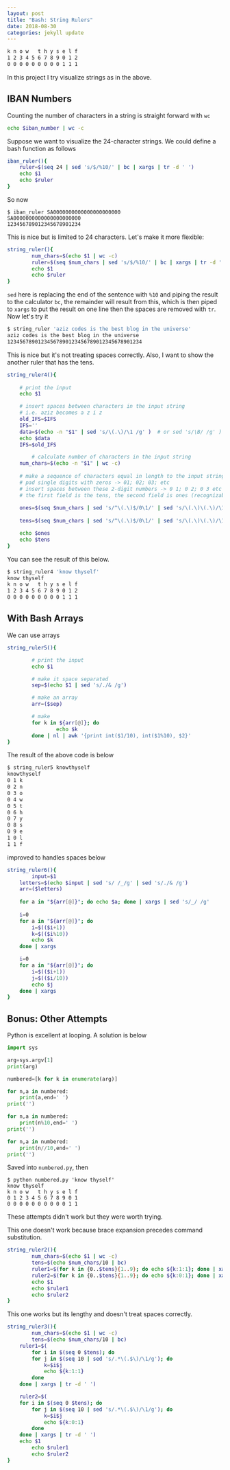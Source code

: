 ```yaml
---
layout: post
title: "Bash: String Rulers"
date: 2018-08-30
categories: jekyll update
---
```


``` bash
k n o w   t h y s e l f
1 2 3 4 5 6 7 8 9 0 1 2
0 0 0 0 0 0 0 0 0 1 1 1
```

In this project I try visualize strings as in the above.

## IBAN Numbers

Counting the number of characters in a string is straight forward with `wc`

``` bash
echo $iban_number | wc -c
```

Suppose we want to visualize the 24-character strings. We could define a bash function as follows 

``` bash
iban_ruler(){
	ruler=$(seq 24 | sed 's/$/%10/' | bc | xargs | tr -d ' ')
	echo $1
	echo $ruler
}
```
So now 

```
$ iban_ruler SA0000000000000000000000
SA0000000000000000000000
123456789012345678901234
```
This is nice but is limited to 24 characters. Let's make it more flexible:

``` bash
string_ruler(){
        num_chars=$(echo $1 | wc -c)
        ruler=$(seq $num_chars | sed 's/$/%10/' | bc | xargs | tr -d ' ')
        echo $1
        echo $ruler
}
```

`sed` here is replacing the end of the sentence with `%10` and piping the result to the calculator `bc`, the remainder will result from this, which is then piped to `xargs` to put the result on one line then the spaces are removed with `tr`. Now let's try it

``` bash
$ string_ruler 'aziz codes is the best blog in the universe'
aziz codes is the best blog in the universe 
12345678901234567890123456789012345678901234
```                                  

This is nice but it's not treating spaces correctly. Also, I want to show the another ruler that has the tens. 

``` bash
string_ruler4(){
	
	# print the input
	echo $1

	# insert spaces between characters in the input string
	# i.e. aziz becomes a z i z
	old_IFS=$IFS
	IFS=''
	data=$(echo -n "$1" | sed 's/\(.\)/\1 /g' )  # or sed 's/\B/ /g' ) 
	echo $data
	IFS=$old_IFS

        # calculate number of characters in the input string
	num_chars=$(echo -n "$1" | wc -c)
	
	# make a sequence of characters equal in length to the input string
	# pad single digits with zeros -> 01; 02; 03; etc
	# insert spaces between these 2-digit numbers -> 0 1; 0 2; 0 3 etc
	# the first field is the tens, the second field is ones (recognizable by awk)
	
	ones=$(seq $num_chars | sed 's/^\(.\)$/0\1/' | sed 's/\(.\)\(.\)/\1 \2/' | awk '{print $2}')
	
	tens=$(seq $num_chars | sed 's/^\(.\)$/0\1/' | sed 's/\(.\)\(.\)/\1 \2/' | awk '{print $1}')

	echo $ones
	echo $tens
}
```

You can see the result of this below.

``` bash
$ string_ruler4 'know thyself'
know thyself
k n o w   t h y s e l f
1 2 3 4 5 6 7 8 9 0 1 2
0 0 0 0 0 0 0 0 0 1 1 1
```

## With Bash Arrays

We can use arrays


``` bash
string_ruler5(){

        # print the input 
        echo $1

        # make it space separated
        sep=$(echo $1 | sed 's/./& /g')

        # make an array
        arr=($sep)

        # make 
        for k in ${arr[@]}; do 
                echo $k
        done | nl | awk '{print int($1/10), int($1%10), $2}'
}       

```

The result of the above code is below

``` bash
$ string_ruler5 knowthyself
knowthyself
0 1 k
0 2 n
0 3 o
0 4 w
0 5 t
0 6 h
0 7 y
0 8 s
0 9 e
1 0 l
1 1 f
```
improved to handles spaces below

``` bash
string_ruler6(){
        input=$1
	letters=$(echo $input | sed 's/ /_/g' | sed 's/./& /g')
	arr=($letters)
	
	for a in "${arr[@]}"; do echo $a; done | xargs | sed 's/_/ /g'
	
	i=0
	for a in "${arr[@]}"; do
	    i=$(($i+1))
	    k=$(($i%10))
	    echo $k
	done | xargs

	i=0
	for a in "${arr[@]}"; do
	    i=$(($i+1))
	    j=$(($i/10))
	    echo $j
	done | xargs
}

```
## Bonus: Other Attempts

Python is excellent at looping. A solution is below

``` python
import sys

arg=sys.argv[1]
print(arg)

numbered=[k for k in enumerate(arg)]

for n,a in numbered:
    print(a,end=' ')
print('')

for n,a in numbered:
    print(n%10,end=' ')
print('')

for n,a in numbered:
    print(n//10,end=' ')
print('')
```
Saved into `numbered.py`, then 

```
$ python numbered.py 'know thyself'
know thyself
k n o w   t h y s e l f 
0 1 2 3 4 5 6 7 8 9 0 1 
0 0 0 0 0 0 0 0 0 0 1 1 
```

These attempts didn't work but they were worth trying.


This one doesn't work because brace expansion precedes command substitution.
``` bash																				  
string_ruler2(){																		  
        num_chars=$(echo $1 | wc -c)													  
        tens=$(echo $num_chars/10 | bc)													  
        ruler1=$(for k in {0..$tens}{1..9}; do echo ${k:1:1}; done | xargs | tr -d ' ')	  
        ruler2=$(for k in {0..$tens}{1..9}; do echo ${k:0:1}; done | xargs | tr -d ' ')	  
        echo $1																			  
        echo $ruler1																	  
        echo $ruler2																	  
} 
```

This one works but its lengthy and doesn't treat spaces correctly.
``` bash
string_ruler3(){
        num_chars=$(echo $1 | wc -c)
        tens=$(echo $num_chars/10 | bc)
	ruler1=$(
	    for i in $(seq 0 $tens); do
		for j in $(seq 10 | sed 's/.*\(.$\)/\1/g'); do		
			k=$i$j
			echo ${k:1:1} 
		done
	done | xargs | tr -d ' ')

	ruler2=$(
	for i in $(seq 0 $tens); do
		for j in $(seq 10 | sed 's/.*\(.$\)/\1/g'); do
			k=$i$j
			echo ${k:0:1} 
		done
	done | xargs | tr -d ' ')
	echo $1
        echo $ruler1
        echo $ruler2
}
```
